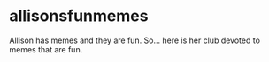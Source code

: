 # allisonsfunmemes
Allison has memes and they are fun. So... here is her club devoted to memes that are fun. 
